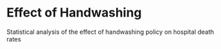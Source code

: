 # Effect of Handwashing
 Statistical analysis of the effect of handwashing policy on hospital death rates
